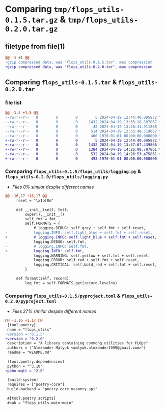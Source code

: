 # Comparing `tmp/flops_utils-0.1.5.tar.gz` & `tmp/flops_utils-0.2.0.tar.gz`

## filetype from file(1)

```diff
@@ -1 +1 @@
-gzip compressed data, was "flops_utils-0.1.5.tar", max compression
+gzip compressed data, was "flops_utils-0.2.0.tar", max compression
```

## Comparing `flops_utils-0.1.5.tar` & `flops_utils-0.2.0.tar`

### file list

```diff
@@ -1,5 +1,5 @@
--rw-r--r--   0        0        0        5 2024-04-19 12:44:40.095872 flops_utils-0.1.5/README.md
--rw-r--r--   0        0        0     1432 2024-04-19 13:35:28.887867 flops_utils-0.1.5/flops_utils/logging.py
--rw-r--r--   0        0        0       42 2024-04-19 13:26:41.911868 flops_utils-0.1.5/flops_utils/testing.py
--rw-r--r--   0        0        0      514 2024-04-19 13:35:40.519867 flops_utils-0.1.5/pyproject.toml
--rw-r--r--   0        0        0      460 1970-01-01 00:00:00.000000 flops_utils-0.1.5/PKG-INFO
+-rw-r--r--   0        0        0        5 2024-04-19 12:44:40.095872 flops_utils-0.2.0/README.md
+-rw-r--r--   0        0        0     1432 2024-04-19 13:37:07.439866 flops_utils-0.2.0/flops_utils/logging.py
+-rw-r--r--   0        0        0     1384 2024-04-19 14:26:08.787861 flops_utils-0.2.0/flops_utils/notifications.py
+-rw-r--r--   0        0        0      532 2024-04-19 14:26:53.475861 flops_utils-0.2.0/pyproject.toml
+-rw-r--r--   0        0        0      493 1970-01-01 00:00:00.000000 flops_utils-0.2.0/PKG-INFO
```

### Comparing `flops_utils-0.1.5/flops_utils/logging.py` & `flops_utils-0.2.0/flops_utils/logging.py`

 * *Files 0% similar despite different names*

```diff
@@ -16,17 +16,17 @@
     reset = "\x1b[0m"
 
     def __init__(self, fmt):
         super().__init__()
         self.fmt = fmt
         self.FORMATS = {
             # logging.DEBUG: self.grey + self.fmt + self.reset,
-            logging.INFO: self.light_blue + self.fmt + self.reset,
+            # logging.INFO: self.light_blue + self.fmt + self.reset,
             logging.DEBUG: self.fmt,
-            # logging.INFO: self.fmt,
+            logging.INFO: self.fmt,
             logging.WARNING: self.yellow + self.fmt + self.reset,
             logging.ERROR: self.red + self.fmt + self.reset,
             logging.CRITICAL: self.bold_red + self.fmt + self.reset,
         }
 
     def format(self, record):
         log_fmt = self.FORMATS.get(record.levelno)
```

### Comparing `flops_utils-0.1.5/pyproject.toml` & `flops_utils-0.2.0/pyproject.toml`

 * *Files 27% similar despite different names*

```diff
@@ -1,16 +1,17 @@
 [tool.poetry]
 name = "flops_utils"
-version = "0.1.5"
+version = "0.2.0"
 description = "A library containing commong utilities for FLOps"
 authors = ["Alexander Malyuk <malyuk.alexander1999@gmail.com>"]
 readme = "README.md"
 
 [tool.poetry.dependencies]
 python = "^3.10"
+paho-mqtt = "2.0"
 
 [build-system]
 requires = ["poetry-core"]
 build-backend = "poetry.core.masonry.api"
 
 #[tool.poetry.scripts]
 #oak = "flops_utils.main:main"
```

